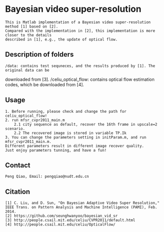 Bayesian video super-resolution
===============================
		
	This is Matlab implementation of a Bayesian video super-resolution method [1] based on [2]. 
	Compared with the implementation in [2], this implementation is more closer to the details 
	described in [1], e.g., the update of optical flow.
		
Description of folders
-----------------------		
	/data: contains test sequneces, and the results produced by [1]. The original data can be 
downloaded from [3].
	/celiu_optical_flow: contains optical flow estimation codes, which be downloaded from [4].
		
Usage
-----------------------
	1. Before running, please check and change the path for celiu_optical_flow!
	2. run mfsr_cvpr2011_main.m
		2.1 city sequence as default, recover the 16th frame in upscale=2 scenario.
		2.2 The recovered image is stored in variable TP.Ik
	3. You can change the parameters setting in initParam.m, and run mfsr_cvpr2011_main.m. 
	Different parameters result in different image recover quality. 
	Just enjoy parameters tunning, and have a fun!

Contact
-----------------------
	Peng Qiao, Email: pengqiao@nudt.edu.cn
		
Citation
-----------------------
	[1] C. Liu, and D. Sun, "On Bayesian Adaptive Video Super Resolution," IEEE Trans. on Pattern Analysis and Machine Intelligence (PAMI), Feb. 2014. 
	[2] https://github.com/seunghwanyoo/bayesian_vid_sr
	[3] http://people.csail.mit.edu/celiu/CVPR2011/default.html
	[4] http://people.csail.mit.edu/celiu/OpticalFlow/
